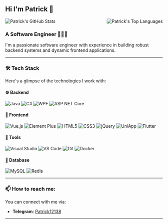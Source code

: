 ## Hi I'm Patrick 👋

<p style="display: flex; justify-content: space-between; align-items: flex-start;">
  <img style="max-width: 450px;" src="https://github-readme-stats.vercel.app/api?username=patrick12138&show_icons=true&theme=buefy&include_all_commits=true&hide=contribs,issues" alt="Patrick's GitHub Stats"/>
  <img style="max-width: 450px;" src="https://github-readme-stats.vercel.app/api/top-langs/?username=patrick12138&layout=compact&theme=buefy&langs_count=8&hide_border=true" alt="Patrick's Top Languages"/>
</p>

### A Software Engineer 👨🏻‍💻

I'm a passionate software engineer with experience in building robust backend systems and dynamic frontend applications.

---

### 🛠️ Tech Stack

Here's a glimpse of the technologies I work with:

#### ⚙️ Backend
![Java](https://img.shields.io/badge/Java-ED8B00?style=flat&logo=java&logoColor=white)
![C#](https://img.shields.io/badge/C%23-239120?style=flat&logo=c-sharp&logoColor=white)
![WPF](https://img.shields.io/badge/WPF-512BD4?style=flat&logo=dotnet&logoColor=white)
![ASP NET Core](https://img.shields.io/badge/ASP.NET%20Core-512BD4?style=flat&logo=dotnet&logoColor=white)

#### 🎨 Frontend
![Vue.js](https://img.shields.io/badge/Vue.js-35495E?style=flat&logo=vue.js&logoColor=4FC08D)
![Element Plus](https://img.shields.io/badge/Element%20Plus-409EFF?style=flat&logo=element&logoColor=white)
![HTML5](https://img.shields.io/badge/HTML5-E34F26?style=flat&logo=html5&logoColor=white)
![CSS3](https://img.shields.io/badge/CSS3-1572B6?style=flat&logo=css3&logoColor=white)
![jQuery](https://img.shields.io/badge/jQuery-0769AD?style=flat&logo=jquery&logoColor=white)
![UniApp](https://img.shields.io/badge/UniApp-2BD860?style=flat&logo=uniapp&logoColor=white)
![Flutter](https://img.shields.io/badge/Flutter-02569B?style=flat&logo=flutter&logoColor=white)

#### 🧰 Tools
![Visual Studio](https://img.shields.io/badge/Visual%20Studio-5C2D91?style=flat&logo=visual-studio&logoColor=white)
![VS Code](https://img.shields.io/badge/VS%20Code-007ACC?style=flat&logo=visual-studio-code&logoColor=white)
![Git](https://img.shields.io/badge/Git-F05032?style=flat&logo=git&logoColor=white)
![Docker](https://img.shields.io/badge/Docker-2496ED?style=flat&logo=docker&logoColor=white)

#### 💾 Database
![MySQL](https://img.shields.io/badge/MySQL-4479A1?style=flat&logo=mysql&logoColor=white)
![Redis](https://img.shields.io/badge/Redis-DC382D?style=flat&logo=redis&logoColor=white)

---

### 📫 How to reach me:

You can connect with me via:
- **Telegram**: [Patrick12138](https://t.me/Patrick12138)

<!-- Or if you want the direct Discord link: -->
<!-- - **Discord**: [Add me on Discord](https://discord.com/users/692627283286163458) -->

---
